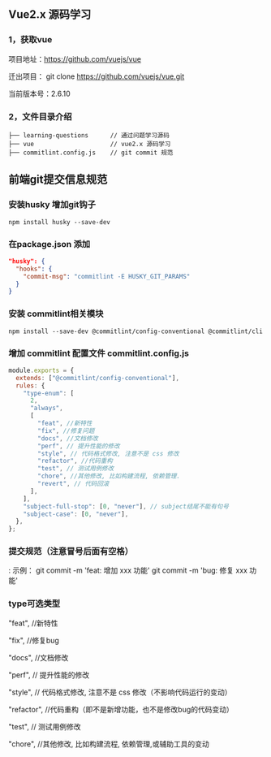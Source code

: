 ## Vue2.x 源码学习

### 1，获取vue 

项目地址：https://github.com/vuejs/vue

迁出项目： git clone https://github.com/vuejs/vue.git

当前版本号：2.6.10

### 2，文件目录介绍

```
├── learning-questions      // 通过问题学习源码
├── vue                     // vue2.x 源码学习
├── commitlint.config.js    // git commit 规范 
```






## 前端git提交信息规范

### 安装husky 增加git钩子
```
npm install husky --save-dev
```

### 在package.json 添加
``` json
"husky": {
  "hooks": {
    "commit-msg": "commitlint -E HUSKY_GIT_PARAMS"
  }
}
```

### 安装 commitlint相关模块
```
npm install --save-dev @commitlint/config-conventional @commitlint/cli
```

### 增加 commitlint 配置文件 commitlint.config.js
``` js
module.exports = {
  extends: ["@commitlint/config-conventional"],
  rules: {
    "type-enum": [
      2,
      "always",
      [
        "feat", //新特性
        "fix", //修复问题
        "docs", //文档修改
        "perf", // 提升性能的修改
        "style", // 代码格式修改, 注意不是 css 修改
        "refactor", //代码重构
        "test", // 测试用例修改
        "chore", //其他修改, 比如构建流程, 依赖管理.
        "revert", // 代码回滚
      ],
    ],
    "subject-full-stop": [0, "never"], // subject结尾不能有句号
    "subject-case": [0, "never"],
  },
};
```


### 提交规范（注意冒号后面有空格）
<type>: <subject>
示例：
git commit -m 'feat: 增加 xxx 功能'
git commit -m 'bug: 修复 xxx 功能'



### type可选类型
"feat", //新特性

"fix", //修复bug

"docs", //文档修改

"perf", // 提升性能的修改

"style", // 代码格式修改, 注意不是 css 修改（不影响代码运行的变动）

"refactor", //代码重构（即不是新增功能，也不是修改bug的代码变动）

"test", // 测试用例修改

"chore", //其他修改, 比如构建流程, 依赖管理,或辅助工具的变动
